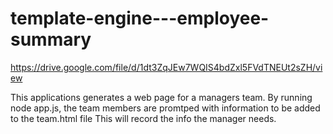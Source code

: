 # template-engine---employee-summary


https://drive.google.com/file/d/1dt3ZqJEw7WQIS4bdZxl5FVdTNEUt2sZH/view


This applications generates a web page for a managers team. 
By running node app.js, the team members are promtped with information to be added to the team.html file
This will record the info the manager needs.


